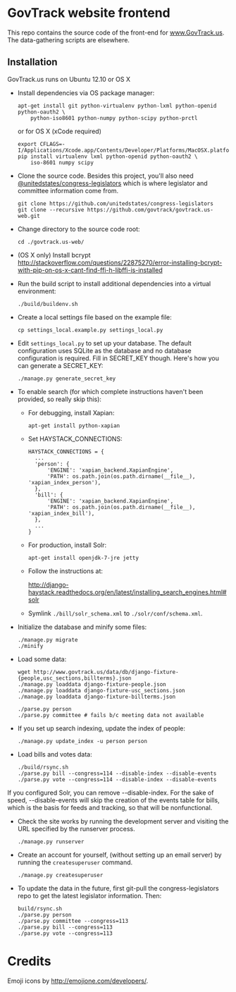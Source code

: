 GovTrack website frontend
=========================

This repo contains the source code of the front-end for www.GovTrack.us.
The data-gathering scripts are elsewhere.

Installation
------------

GovTrack.us runs on Ubuntu 12.10 or OS X

* Install dependencies via OS package manager:

  ```
  apt-get install git python-virtualenv python-lxml python-openid python-oauth2 \
      python-iso8601 python-numpy python-scipy python-prctl
  ```

  or for OS X (xCode required)
  ```
  export CFLAGS=-I/Applications/Xcode.app/Contents/Developer/Platforms/MacOSX.platform/Developer/SDKs/MacOSX10.10.sdk/usr/include/libxml2
  pip install virtualenv lxml python-openid python-oauth2 \
      iso-8601 numpy scipy
  ```

* Clone the source code. Besides this project, you'll also need [@unitedstates/congress-legislators](https://github.com/unitedstates/congress-legislators) which is where legislator and committee information come from.

  ```
  git clone https://github.com/unitedstates/congress-legislators   
  git clone --recursive https://github.com/govtrack/govtrack.us-web.git
  ```

* Change directory to the source code root:

  ```
  cd ./govtrack.us-web/
  ```

* (OS X only) Install bcrypt http://stackoverflow.com/questions/22875270/error-installing-bcrypt-with-pip-on-os-x-cant-find-ffi-h-libffi-is-installed

* Run the build script to install additional dependencies into a virtual environment:

  ```
  ./build/buildenv.sh
  ```

* Create a local settings file based on the example file:

  ```
  cp settings_local.example.py settings_local.py
  ```

* Edit `settings_local.py` to set up your database. The default configuration uses SQLite as the database and no database configuration is required. Fill in SECRET\_KEY though. Here's how you can generate a SECRET\_KEY:

  ```
  ./manage.py generate_secret_key
  ```

* To enable search (for which complete instructions haven't been provided, so really skip this):

  * For debugging, install Xapian:

    ```
    apt-get install python-xapian
    ```

  * Set HAYSTACK\_CONNECTIONS:

    ```
    HAYSTACK_CONNECTIONS = {
      ...
      'person': {
          'ENGINE': 'xapian_backend.XapianEngine',
          'PATH': os.path.join(os.path.dirname(__file__), 'xapian_index_person'),
      },
      'bill': {
          'ENGINE': 'xapian_backend.XapianEngine',
          'PATH': os.path.join(os.path.dirname(__file__), 'xapian_index_bill'),
      },
      ...
    }                   
    ```

  * For production, install Solr:

    ```
    apt-get install openjdk-7-jre jetty
    ```

  * Follow the instructions at:

    http://django-haystack.readthedocs.org/en/latest/installing_search_engines.html#solr

  * Symlink `./bill/solr_schema.xml` to `./solr/conf/schema.xml`.

* Initialize the database and minify some files:

  ```
  ./manage.py migrate
  ./minify
  ```

* Load some data:

  ```
  wget http://www.govtrack.us/data/db/django-fixture-{people,usc_sections,billterms}.json
  ./manage.py loaddata django-fixture-people.json
  ./manage.py loaddata django-fixture-usc_sections.json
  ./manage.py loaddata django-fixture-billterms.json
  
  ./parse.py person
  ./parse.py committee # fails b/c meeting data not available
  ```

* If you set up search indexing, update the index of people:

  ```
  ./manage.py update_index -u person person
  ```

* Load bills and votes data:

  ```
  ./build/rsync.sh
  ./parse.py bill --congress=114 --disable-index --disable-events
  ./parse.py vote --congress=114 --disable-index --disable-events
  ```
  
If you configured Solr, you can remove --disable-index. For the sake of speed, --disable-events will skip the creation of the events table for bills, which is the basis for feeds and tracking, so that will be nonfunctional.

* Check the site works by running the development server and visiting the URL specified by the runserver process.

  ```
  ./manage.py runserver
  ```

* Create an account for yourself, (without setting up an email server) by running the `createsuperuser` command.

  ```
  ./manage.py createsuperuser
  ```

* To update the data in the future, first git-pull the congress-legislators repo to get the latest legislator information. Then:

  ```
  build/rsync.sh
  ./parse.py person
  ./parse.py committee --congress=113
  ./parse.py bill --congress=113
  ./parse.py vote --congress=113
  ```

# Credits

Emoji icons by http://emojione.com/developers/.
